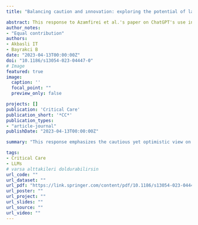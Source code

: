 ```yaml
---
title: "Balancing caution and ınnovation: exploring the potential of large language models in critical decision-making"

abstract: This response to Azamfirei et al.'s paper on ChatGPT's use in decision-making highlights the need for caution but also underlines the potential benefits of language models. It showcases instances where GPT models have been crucial, like in disaster relief efforts, and suggests that while we must be wary of misapplication, the adaptability of these models promises valuable advancements. Citing the historical resistance to technology, such as calculators in education, it suggests that initial skepticism often gives way to acceptance and innovation. The authors advocate for a balanced view that embraces the positive impacts of emerging technologies, encouraging ongoing dialogue to maximize their societal benefits.
author_notes:
- "Equal contribution"
authors:
- Akbasli IT
- Bayrakci B
date: "2023-04-13T00:00:00Z"
doi: "10.1186/s13054-023-04447-0"
# Image
featured: true
image:
  caption: ''
  focal_point: ""
  preview_only: false

projects: []
publication: 'Critical Care'
publication_short: '*CC*'
publication_types:
- "article-journal"
publishDate: "2023-04-13T00:00:00Z"

summary: "This response emphasizes the cautious yet optimistic view on the use of ChatGPT in decision-making, highlighting its potential benefits in crucial situations and advocating for a balanced approach to technological advancement."

tags: 
- Critical Care
- LLMs
# varsa alttakileri doldurabilirsin
url_code: ""
url_dataset: ""
url_pdf: "https://link.springer.com/content/pdf/10.1186/s13054-023-04447-0.pdf"
url_poster: ""
url_project: ""
url_slides: ""
url_source: ""
url_video: ""
---
```



<!-- 
---
abstract: Özet
author_notes:
-
authors:
- 
-
-
date: "yüklemeyyy-mm-ddT00:00:00Z"
doi: ""
featured: false
image:
  caption: 'Featured on the cover of [*JCB*](https://rupress.org/jcb/issue/209/2)'
  focal_point: ""
  preview_only: false
projects: []
publication: 'dergi ismi'
publication_short: "*dergi ismi kısaltma*"
publication_types:
- "2"
publishDate: "yayınlanmayyy-mm-ddT00:00:00Z"

summary: ""
tags: 
- GPT ile tag bul
title: başlık
# varsa alttakileri doldurabilirsin
url_code: ""
url_dataset: ""
url_pdf: ""
url_poster: ""
url_project: ""
url_slides: ""
url_source: ""
url_video: ""
---


 -->
